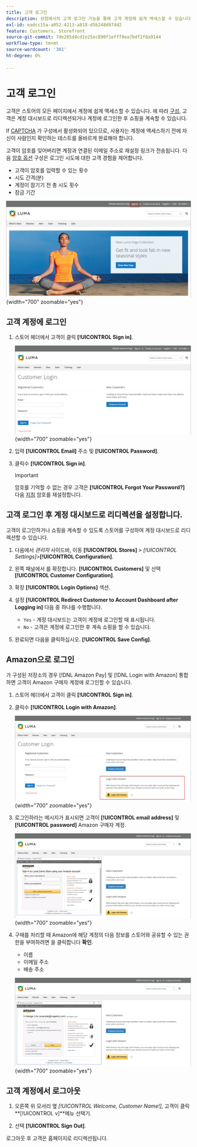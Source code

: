 ```yaml
---
title: 고객 로그인
description: 상점에서의 고객 로그인 기능을 통해 고객 계정에 쉽게 액세스할 수 있습니다.
exl-id: eadcc15a-a052-4213-a818-d5b248d974d2
feature: Customers, Storefront
source-git-commit: 7de285d4cd1e25ec890f1efff9ea7bdf2f0a9144
workflow-type: tm+mt
source-wordcount: '381'
ht-degree: 0%

---
```


# 고객 로그인

고객은 스토어의 모든 페이지에서 계정에 쉽게 액세스할 수 있습니다. 에 따라 [구성](../customers/account-options-new.md), 고객은 계정 대시보드로 리디렉션되거나 계정에 로그인한 후 쇼핑을 계속할 수 있습니다.

If [CAPTCHA](../systems/security-captcha.md) 가 구성에서 활성화되어 있으므로, 사용자는 계정에 액세스하기 전에 자신이 사람인지 확인하는 테스트를 올바르게 완료해야 합니다.

고객이 암호를 잊어버리면 계정과 연결된 이메일 주소로 재설정 링크가 전송됩니다. 다음 [암호 옵션](../customers/password-options.md) 구성은 로그인 시도에 대한 고객 경험을 제어합니다.

- 고객이 암호를 입력할 수 있는 횟수
- 시도 간격(분)
- 계정이 잠기기 전 총 시도 횟수
- 잠금 기간

![storefront 헤더의 로그인 링크](assets/storefront-sign-in-create-account.png){width="700" zoomable="yes"}

## 고객 계정에 로그인

1. 스토어 헤더에서 고객이 클릭 **[!UICONTROL Sign in]**.

   ![고객 로그인](assets/login.png){width="700" zoomable="yes"}

1. 입력 **[!UICONTROL Email]** 주소 및 **[!UICONTROL Password]**.

1. 클릭수 **[!UICONTROL Sign in]**.

   >[!IMPORTANT]
   >
   >암호를 기억할 수 없는 경우 고객은 **[!UICONTROL Forgot Your Password?]** 다음 [지침](../customers/password-reset.md) 암호를 재설정합니다.

## 고객 로그인 후 계정 대시보드로 리디렉션을 설정합니다.

고객이 로그인하거나 쇼핑을 계속할 수 있도록 스토어를 구성하여 계정 대시보드로 리디렉션할 수 있습니다.

1. 다음에서 _관리자_ 사이드바, 이동 **[!UICONTROL Stores]** > _[!UICONTROL Settings]_>**[!UICONTROL Configuration]**.

1. 왼쪽 패널에서 를 확장합니다. **[!UICONTROL Customers]** 및 선택 **[!UICONTROL Customer Configuration]**.

1. 확장 **[!UICONTROL Login Options]** 섹션.

1. 설정 **[!UICONTROL Redirect Customer to Account Dashboard after Logging in]** 다음 중 하나를 수행합니다.

   - `Yes` - 계정 대시보드는 고객이 계정에 로그인할 때 표시됩니다.
   - `No` - 고객은 계정에 로그인한 후 계속 쇼핑을 할 수 있습니다.

1. 완료되면 다음을 클릭하십시오. **[!UICONTROL Save Config]**.

## Amazon으로 로그인

가 구성된 저장소의 경우 [!DNL Amazon Pay] 및 [!DNL Login with Amazon] 통합하면 고객이 Amazon 구매자 계정에 로그인할 수 있습니다.

1. 스토어 헤더에서 고객이 클릭 **[!UICONTROL Sign in]**.

1. 클릭수 **[!UICONTROL Login with Amazon]**.

   ![Amazon으로 로그인](assets/amazon-pay.png){width="700" zoomable="yes"}

1. 로그인하라는 메시지가 표시되면 고객이 **[!UICONTROL email address]** 및 **[!UICONTROL password]** Amazon 구매자 계정.

   ![Amazon 자격 증명 입력](assets/amazon-popup1.png){width="700" zoomable="yes"}

1. 구매를 처리할 때 Amazon에 해당 계정의 다음 정보를 스토어와 공유할 수 있는 권한을 부여하려면 을 클릭합니다 **확인**.

   - 이름
   - 이메일 주소
   - 배송 주소

   ![데이터 공유 권한 부여](assets/amazon-popup2.png){width="700" zoomable="yes"}

## 고객 계정에서 로그아웃

1. 오른쪽 위 모서리 옆  _[!UICONTROL Welcome, Customer Name!]_, 고객이 클릭&#x200B;**[!UICONTROL v]**메뉴 선택기.

1. 선택 **[!UICONTROL Sign Out]**.

로그아웃 후 고객은 홈페이지로 리디렉션됩니다.
